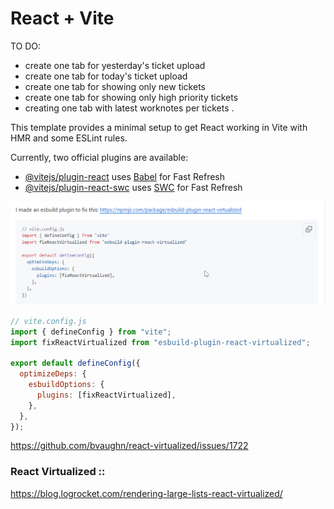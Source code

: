 # React + Vite

TO DO:

- create one tab for yesterday's ticket upload
- create one tab for today's ticket upload
- create one tab for showing only new tickets
- create one tab for showing only high priority tickets
- creating one tab with latest worknotes per tickets .

This template provides a minimal setup to get React working in Vite with HMR and some ESLint rules.

Currently, two official plugins are available:

- [@vitejs/plugin-react](https://github.com/vitejs/vite-plugin-react/blob/main/packages/plugin-react/README.md) uses [Babel](https://babeljs.io/) for Fast Refresh
- [@vitejs/plugin-react-swc](https://github.com/vitejs/vite-plugin-react-swc) uses [SWC](https://swc.rs/) for Fast Refresh

![alt text](image.png)

```javascript
// vite.config.js
import { defineConfig } from "vite";
import fixReactVirtualized from "esbuild-plugin-react-virtualized";

export default defineConfig({
  optimizeDeps: {
    esbuildOptions: {
      plugins: [fixReactVirtualized],
    },
  },
});
```

https://github.com/bvaughn/react-virtualized/issues/1722

### React Virtualized ::

https://blog.logrocket.com/rendering-large-lists-react-virtualized/
